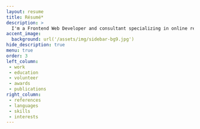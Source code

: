 ```yaml
---
layout: resume
title: Résumé*
description: >
  I'm a Frontend Web Developer and consultant specializing in online retail, Shopify, and user experience design. I'm currently open to remote positions or partial remote roles in the greater Seattle area.
accent_image: 
  background: url('/assets/img/sidebar-bg9.jpg')
hide_description: true
menu: true
order: 3
left_column:
 - work
 - education
 - volunteer
 - awards
 - publications
right_column:
 - references
 - languages
 - skills
 - interests
---
```

